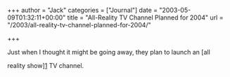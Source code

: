 +++
author = "Jack"
categories = ["Journal"]
date = "2003-05-09T01:32:11+00:00"
title = "All-Reality TV Channel Planned for 2004"
url = "/2003/all-reality-tv-channel-planned-for-2004/"

+++

Just when I thought it might be going away, they plan to launch an [all
  

  
reality show][1] TV channel.

 [1]: //story.news.yahoo.com/news?tmpl=story&u=/ap/20030428/ap_on_en_tv/reality_channel_2"